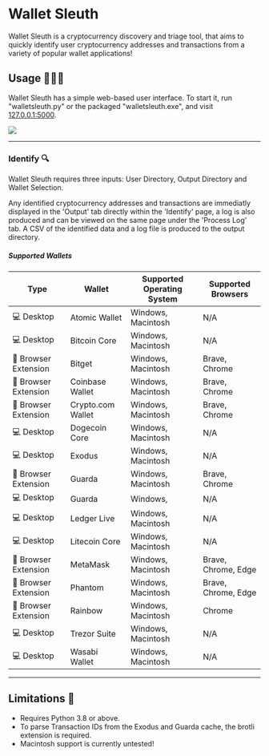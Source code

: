 # Wallet Sleuth
Wallet Sleuth is a cryptocurrency discovery and triage tool, that aims to quickly identify user cryptocurrency addresses and transactions from a variety of popular wallet applications!

## Usage 👩🏻‍💻
Wallet Sleuth has a simple web-based user interface. To start it, run "walletsleuth.py" or the packaged "walletsleuth.exe", and visit [127.0.0.1:5000](127.0.0.1:5000).

<img src="docs/WS_GIF.gif"/>

------

### Identify 🔍
Wallet Sleuth requires three inputs: User Directory, Output Directory and Wallet Selection.

Any identified cryptocurrency addresses and transactions are immediatly displayed in the 'Output' tab directly within the 'Identify' page, a log is also produced and can be viewed on the same page under the 'Process Log' tab. A CSV of the identified data and a log file is produced to the output directory.

##### Supported Wallets
|Type                   |Wallet 	                |Supported Operating System |Supported Browsers
|-----------------------|---------------------------|---------------------------|-------------------|
|💻 Desktop             |Atomic Wallet		        |Windows, Macintosh 		|N/A
|💻 Desktop             |Bitcoin Core		        |Windows, Macintosh			|N/A
|🧩 Browser Extension   |Bitget				        |Windows, Macintosh 		|Brave, Chrome
|🧩 Browser Extension   |Coinbase Wallet	        |Windows, Macintosh 		|Brave, Chrome
|🧩 Browser Extension   |Crypto.com Wallet			|Windows, Macintosh   		|Brave, Chrome
|💻 Desktop             |Dogecoin Core		        |Windows, Macintosh		    |N/A
|💻 Desktop             |Exodus     		        |Windows, Macintosh		    |N/A
|🧩 Browser Extension   |Guarda				        |Windows, Macintosh  	    |Brave, Chrome
|💻 Desktop             |Guarda     		        |Windows,       		    |N/A
|💻 Desktop             |Ledger Live		        |Windows, Macintosh		    |N/A
|💻 Desktop             |Litecoin Core		        |Windows, Macintosh    	    |N/A
|🧩 Browser Extension   |MetaMask			        |Windows, Macintosh		    |Brave, Chrome, Edge
|🧩 Browser Extension   |Phantom			        |Windows, Macintosh		    |Brave, Chrome, Edge
|🧩 Browser Extension   |Rainbow			        |Windows, Macintosh		    |Chrome
|💻 Desktop             |Trezor Suite		        |Windows, Macintosh		    |N/A
|💻 Desktop             |Wasabi Wallet		        |Windows, Macintosh		    |N/A

------

## Limitations 🚩
- Requires Python 3.8 or above.
- To parse Transaction IDs from the Exodus and Guarda cache, the brotli extension is required.
- Macintosh support is currently untested!